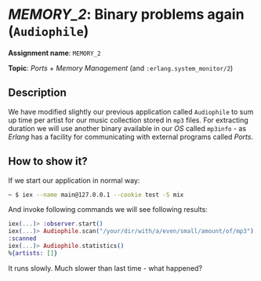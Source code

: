 # *MEMORY_2*: Binary problems again (`Audiophile`)

**Assignment name**: `MEMORY_2`

**Topic**: *Ports* + *Memory Management* (and `:erlang.system_monitor/2`)

## Description

We have modified slightly our previous application called `Audiophile` to sum up time per artist for our music collection stored in `mp3` files. For extracting duration we will use another binary available in our *OS* called `mp3info` - as *Erlang* has a facility for communicating with external programs called *Ports*. 

## How to show it?

If we start our application in normal way:

```bash
~ $ iex --name main@127.0.0.1 --cookie test -S mix
```

And invoke following commands we will see following results:

```elixir
iex(...)> :observer.start()
iex(...)> Audiophile.scan("/your/dir/with/a/even/small/amount/of/mp3")
:scanned
iex(...)> Audiophile.statistics()
%{artists: []}
```

It runs slowly. Much slower than last time - what happened? 